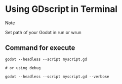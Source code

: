 # Using GDscript in Terminal

> [!NOTE]
> Set path of your Godot in run or wrun

## Command for execute
```shell
godot --headless --script myscript.gd

# or using debug

godot --headless --script myscript.gd --verbose
```
